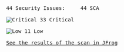 <pre>44 Security Issues:&Tab;44 SCA<br><br><div style="display: flex; align-items: center; text-align: center"><img alt="Critical" src=https://raw.githubusercontent.com/attiasas/jfrog-cli-security/main/improve_job_summary/resources//severityIcons/criticalSeverity.svg> 33 Critical</div><br><div style="display: flex; align-items: center; text-align: center"><img alt="Low" src=https://raw.githubusercontent.com/attiasas/jfrog-cli-security/main/improve_job_summary/resources//severityIcons/lowSeverity.svg> 11 Low</div><br><a href="https://test-platform-url/ui/onDemandScanning/list">See the results of the scan in JFrog</a></pre>